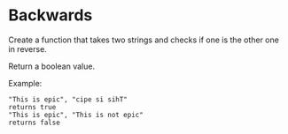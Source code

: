 # Backwards
Create a function that takes two strings and checks if one is the other one in reverse.

Return a boolean value.

Example:
```
"This is epic", "cipe si sihT"
returns true
"This is epic", "This is not epic"
returns false
```
